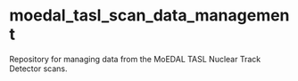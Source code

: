 # moedal_tasl_scan_data_management
Repository for managing data from the MoEDAL TASL Nuclear Track Detector scans.
